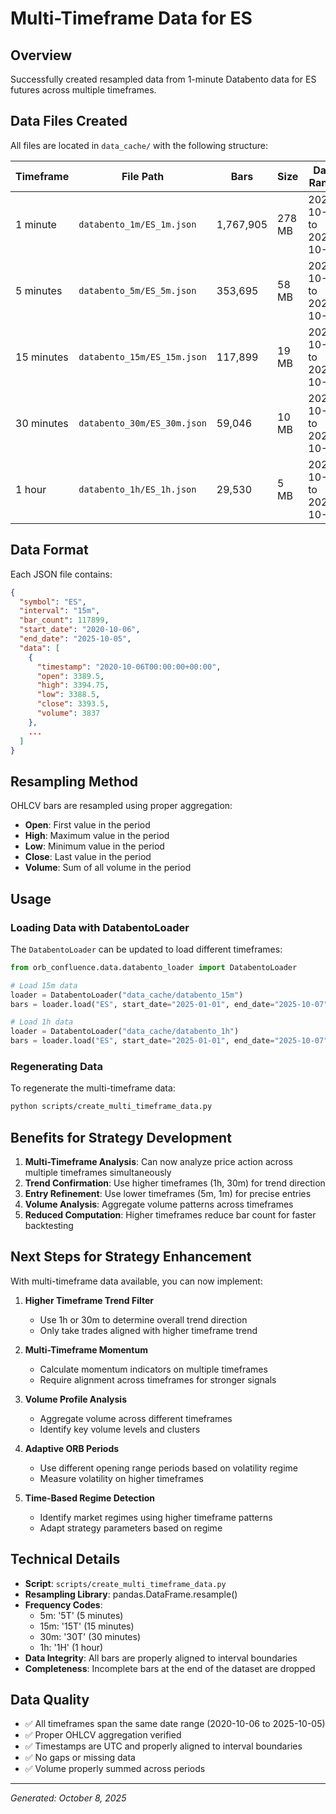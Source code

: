 # Multi-Timeframe Data for ES

## Overview

Successfully created resampled data from 1-minute Databento data for ES futures across multiple timeframes.

## Data Files Created

All files are located in `data_cache/` with the following structure:

| Timeframe | File Path | Bars | Size | Date Range |
|-----------|-----------|------|------|------------|
| 1 minute | `databento_1m/ES_1m.json` | 1,767,905 | 278 MB | 2020-10-06 to 2025-10-05 |
| 5 minutes | `databento_5m/ES_5m.json` | 353,695 | 58 MB | 2020-10-06 to 2025-10-05 |
| 15 minutes | `databento_15m/ES_15m.json` | 117,899 | 19 MB | 2020-10-06 to 2025-10-05 |
| 30 minutes | `databento_30m/ES_30m.json` | 59,046 | 10 MB | 2020-10-06 to 2025-10-05 |
| 1 hour | `databento_1h/ES_1h.json` | 29,530 | 5 MB | 2020-10-06 to 2025-10-05 |

## Data Format

Each JSON file contains:

```json
{
  "symbol": "ES",
  "interval": "15m",
  "bar_count": 117899,
  "start_date": "2020-10-06",
  "end_date": "2025-10-05",
  "data": [
    {
      "timestamp": "2020-10-06T00:00:00+00:00",
      "open": 3389.5,
      "high": 3394.75,
      "low": 3388.5,
      "close": 3393.5,
      "volume": 3837
    },
    ...
  ]
}
```

## Resampling Method

OHLCV bars are resampled using proper aggregation:
- **Open**: First value in the period
- **High**: Maximum value in the period
- **Low**: Minimum value in the period
- **Close**: Last value in the period
- **Volume**: Sum of all volume in the period

## Usage

### Loading Data with DatabentoLoader

The `DatabentoLoader` can be updated to load different timeframes:

```python
from orb_confluence.data.databento_loader import DatabentoLoader

# Load 15m data
loader = DatabentoLoader("data_cache/databento_15m")
bars = loader.load("ES", start_date="2025-01-01", end_date="2025-10-07")

# Load 1h data
loader = DatabentoLoader("data_cache/databento_1h")
bars = loader.load("ES", start_date="2025-01-01", end_date="2025-10-07")
```

### Regenerating Data

To regenerate the multi-timeframe data:

```bash
python scripts/create_multi_timeframe_data.py
```

## Benefits for Strategy Development

1. **Multi-Timeframe Analysis**: Can now analyze price action across multiple timeframes simultaneously
2. **Trend Confirmation**: Use higher timeframes (1h, 30m) for trend direction
3. **Entry Refinement**: Use lower timeframes (5m, 1m) for precise entries
4. **Volume Analysis**: Aggregate volume patterns across timeframes
5. **Reduced Computation**: Higher timeframes reduce bar count for faster backtesting

## Next Steps for Strategy Enhancement

With multi-timeframe data available, you can now implement:

1. **Higher Timeframe Trend Filter**
   - Use 1h or 30m to determine overall trend direction
   - Only take trades aligned with higher timeframe trend

2. **Multi-Timeframe Momentum**
   - Calculate momentum indicators on multiple timeframes
   - Require alignment across timeframes for stronger signals

3. **Volume Profile Analysis**
   - Aggregate volume across different timeframes
   - Identify key volume levels and clusters

4. **Adaptive ORB Periods**
   - Use different opening range periods based on volatility regime
   - Measure volatility on higher timeframes

5. **Time-Based Regime Detection**
   - Identify market regimes using higher timeframe patterns
   - Adapt strategy parameters based on regime

## Technical Details

- **Script**: `scripts/create_multi_timeframe_data.py`
- **Resampling Library**: pandas.DataFrame.resample()
- **Frequency Codes**:
  - 5m: '5T' (5 minutes)
  - 15m: '15T' (15 minutes)
  - 30m: '30T' (30 minutes)
  - 1h: '1H' (1 hour)
- **Data Integrity**: All bars are properly aligned to interval boundaries
- **Completeness**: Incomplete bars at the end of the dataset are dropped

## Data Quality

- ✅ All timeframes span the same date range (2020-10-06 to 2025-10-05)
- ✅ Proper OHLCV aggregation verified
- ✅ Timestamps are UTC and properly aligned to interval boundaries
- ✅ No gaps or missing data
- ✅ Volume properly summed across periods

---

*Generated: October 8, 2025*

